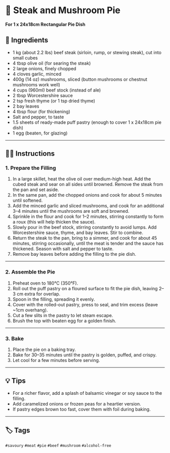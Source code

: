 # 🥧 Steak and Mushroom Pie

**For 1 x 24x18cm Rectangular Pie Dish**

## 🛒 Ingredients

- 1 kg (about 2.2 lbs) beef steak (sirloin, rump, or stewing steak), cut into small cubes
- 4 tbsp olive oil (for searing the steak)
- 2 large onions, finely chopped
- 4 cloves garlic, minced
- 400g (14 oz) mushrooms, sliced (button mushrooms or chestnut mushrooms work well)
- 4 cups (960ml) beef stock (instead of ale)
- 2 tbsp Worcestershire sauce
- 2 tsp fresh thyme (or 1 tsp dried thyme)
- 2 bay leaves
- 4 tbsp flour (for thickening)
- Salt and pepper, to taste
- 1.5 sheets of ready-made puff pastry (enough to cover 1 x 24x18cm pie dish)
- 1 egg (beaten, for glazing)

---

## 👩‍🍳 Instructions

### 1. Prepare the Filling

1. In a large skillet, heat the olive oil over medium-high heat. Add the cubed steak and sear on all sides until browned. Remove the steak from the pan and set aside.  
2. In the same pan, add the chopped onions and cook for about 5 minutes until softened.  
3. Add the minced garlic and sliced mushrooms, and cook for an additional 3–4 minutes until the mushrooms are soft and browned.  
4. Sprinkle in the flour and cook for 1–2 minutes, stirring constantly to form a roux (this will help thicken the sauce).  
5. Slowly pour in the beef stock, stirring constantly to avoid lumps. Add Worcestershire sauce, thyme, and bay leaves. Stir to combine.  
6. Return the steak to the pan, bring to a simmer, and cook for about 45 minutes, stirring occasionally, until the meat is tender and the sauce has thickened. Season with salt and pepper to taste.  
7. Remove bay leaves before adding the filling to the pie dish.

---

### 2. Assemble the Pie

1. Preheat oven to 180°C (350°F).  
2. Roll out the puff pastry on a floured surface to fit the pie dish, leaving 2–3 cm extra for overlap.  
3. Spoon in the filling, spreading it evenly.  
4. Cover with the rolled-out pastry, press to seal, and trim excess (leave ~1cm overhang).  
5. Cut a few slits in the pastry to let steam escape.  
6. Brush the top with beaten egg for a golden finish.

---

### 3. Bake

1. Place the pie on a baking tray.  
2. Bake for 30–35 minutes until the pastry is golden, puffed, and crispy.  
3. Let cool for a few minutes before serving.

---

## 💡 Tips

- For a richer flavor, add a splash of balsamic vinegar or soy sauce to the filling.
- Add caramelized onions or frozen peas for a heartier version.
- If pastry edges brown too fast, cover them with foil during baking.

---

## 🏷️ Tags

`#savoury` `#meat` `#pie` `#beef` `#mushroom` `#alcohol-free`
